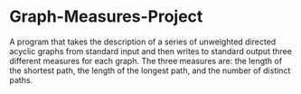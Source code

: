 # Graph-Measures-Project
A program that takes the description of a series of unweighted directed acyclic graphs from standard input and then writes to standard output three different measures for each graph.
The three measures are: the length of the shortest path, the length of the longest path, and the number of distinct paths.
